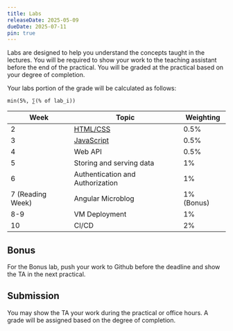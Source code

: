 ```yaml
---
title: Labs
releaseDate: 2025-05-09
dueDate: 2025-07-11
pin: true
---
```


Labs are designed to help you understand the concepts taught in the lectures. You will be required to show your work to the teaching assistant before the end of the practical. You will be graded at the practical based on your degree of completion.

Your labs portion of the grade will be calculated as follows:

```
min(5%, ∑(% of lab_i))
```

| Week             | Topic                                                 | Weighting  |
| ---------------- | ----------------------------------------------------- | ---------- |
| 2                | [HTML/CSS](https://classroom.github.com/a/w8MZQ41_)   | 0.5%       |
| 3                | [JavaScript](https://classroom.github.com/a/IcVOxC4I) | 0.5%       |
| 4                | Web API                                               | 0.5%       |
| 5                | Storing and serving data                              | 1%         |
| 6                | Authentication and Authorization                      | 1%         |
| 7 (Reading Week) | Angular Microblog                                     | 1% (Bonus) |
| 8-9              | VM Deployment                                         | 1%         |
| 10               | CI/CD                                                 | 2%         |

## Bonus

For the Bonus lab, push your work to Github before the deadline and show the TA in the next practical.

## Submission

You may show the TA your work during the practical or office hours. A grade will be assigned
based on the degree of completion.
